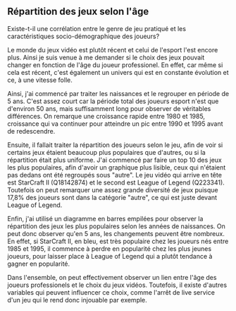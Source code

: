 ## Répartition des jeux selon l'âge
Existe-t-il une corrélation entre le genre de jeu pratiqué et les caractéristiques socio-démographique des joueurs?

Le monde du jeux vidéo est plutôt récent et celui de l'esport l'est encore plus. Ainsi je suis venue à me demander si le choix des jeux pouvait changer en fonction de l'âge du joueur professionel. En effet, car même si cela est récent, c'est également un univers qui est en constante évolution et ce, à une vitesse folle.

Ainsi, j'ai commencé par traiter les naissances et le regrouper en période de 5 ans. C'est assez court car la période total des joueurs esport n'est que d'environ 50 ans, mais suffisamment long pour observer de véritables différences. On remarque une croissance rapide entre 1980 et 1985, croissance qui va continuer pour atteindre un pic entre 1990 et 1995 avant de redescendre. 

Ensuite, il fallait traiter la répartition des joueurs selon le jeu, afin de voir si certains jeux étaient beaucoup plus populaires que d'autres, ou si la répartition était plus uniforme. J'ai commencé par faire un top 10 des jeux les plus populaires, afin d'avoir un graphique plus lisible, ceux qui n'étaient pas dedans ont été regroupés sous "autre". Le jeu vidéo qui arrive en tête est StarCraft II (Q18142874) et le second est League of Legend (Q223341). Toutefois on peut remarquer une assez grande diversité de jeux puisque 17,8% des joueurs sont dans la catégorie "autre", ce qui est juste devant League of Legend.

Enfin, j'ai utilisé un diagramme en barres empilées pour observer la répartition des jeux les plus populaires selon les années de naissances. On peut donc observer qu'en 5 ans, les changements peuvent être nombreux. En effet, si StarCraft II, en bleu, est très populaire chez les joueurs nés entre 1985 et 1995, il commence à perdre en popularité chez les plus jeunes joueurs, pour laisser place à League of Legend qui a plutôt tendance à gagner en popularité.

Dans l'ensemble, on peut effectivement observer un lien entre l'âge des joueurs professionels et le choix du jeux vidéos. Toutefois, il existe d'autres variables qui peuvent influencer ce choix, comme l'arrêt de live service d'un jeu qui le rend donc injouable par exemple.